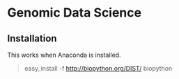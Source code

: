 # Genomic Data Science

## Installation

This works when Anaconda is installed.

> easy_install -f http://biopython.org/DIST/ biopython

